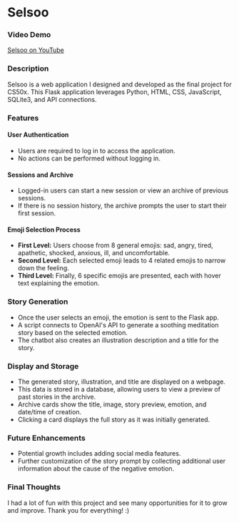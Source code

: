 # Selsoo

### Video Demo
[Selsoo on YouTube](https://www.youtube.com/watch?v%253D-FOJuNiV3Lk)

### Description
Selsoo is a web application I designed and developed as the final project for CS50x. This Flask application leverages Python, HTML, CSS, JavaScript, SQLite3, and API connections.

### Features

#### User Authentication
- Users are required to log in to access the application.
- No actions can be performed without logging in.

#### Sessions and Archive
- Logged-in users can start a new session or view an archive of previous sessions.
- If there is no session history, the archive prompts the user to start their first session.

#### Emoji Selection Process
- **First Level:** Users choose from 8 general emojis: sad, angry, tired, apathetic, shocked, anxious, ill, and uncomfortable.
- **Second Level:** Each selected emoji leads to 4 related emojis to narrow down the feeling.
- **Third Level:** Finally, 6 specific emojis are presented, each with hover text explaining the emotion.

### Story Generation
- Once the user selects an emoji, the emotion is sent to the Flask app.
- A script connects to OpenAI's API to generate a soothing meditation story based on the selected emotion.
- The chatbot also creates an illustration description and a title for the story.

### Display and Storage
- The generated story, illustration, and title are displayed on a webpage.
- This data is stored in a database, allowing users to view a preview of past stories in the archive.
- Archive cards show the title, image, story preview, emotion, and date/time of creation.
- Clicking a card displays the full story as it was initially generated.

### Future Enhancements
- Potential growth includes adding social media features.
- Further customization of the story prompt by collecting additional user information about the cause of the negative emotion.

### Final Thoughts
I had a lot of fun with this project and see many opportunities for it to grow and improve. Thank you for everything! :)
